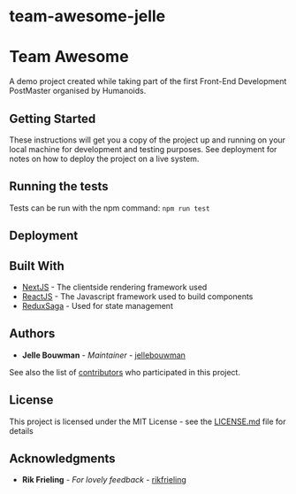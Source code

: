# team-awesome-jelle

# Team Awesome

A demo project created while taking part of the first Front-End Development PostMaster organised by Humanoids.

## Getting Started

These instructions will get you a copy of the project up and running on your local machine for development and testing purposes. See deployment for notes on how to deploy the project on a live system.

## Running the tests

Tests can be run with the npm command: `npm run test`

## Deployment

## Built With

* [NextJS](https://nextjs.org/docs/) - The clientside rendering framework used
* [ReactJS](https://reactjs.org/docs/) - The Javascript framework used to build components
* [ReduxSaga](https://redux-saga.js.org/) - Used for state management


## Authors

* **Jelle Bouwman** - *Maintainer* - [jellebouwman](https://github.com/jellebouwman)

See also the list of [contributors](https://github.com/your/project/contributors) who participated in this project.

## License

This project is licensed under the MIT License - see the [LICENSE.md](LICENSE.md) file for details

## Acknowledgments

* **Rik Frieling** - *For lovely feedback* - [rikfrieling](https://github.com/RikFrieling)

